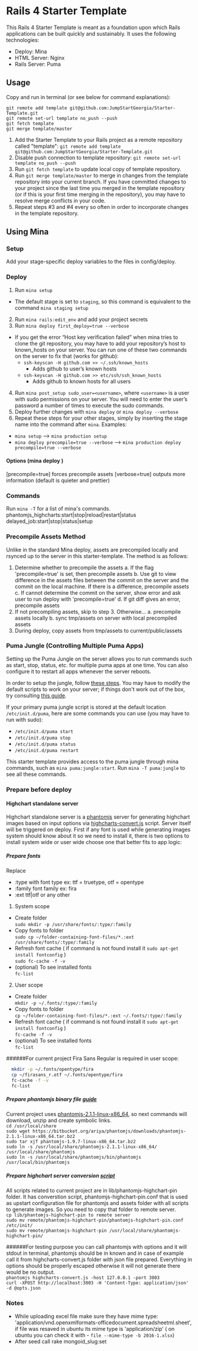# Rails 4 Starter Template

This Rails 4 Starter Template is meant as a foundation upon which Rails applications can be built quickly and sustainably. It uses the following technologies:

- Deploy: Mina
- HTML Server: Nginx
- Rails Server: Puma

## Usage

Copy and run in terminal (or see below for command explanations):

```
git remote add template git@github.com:JumpStartGeorgia/Starter-Template.git
git remote set-url template no_push --push
git fetch template
git merge template/master
```

1. Add the Starter Template to your Rails project as a remote repository called "template": `git remote add template git@github.com:JumpStartGeorgia/Starter-Template.git`
2. Disable push connection to template repository: `git remote set-url template no_push --push`
3. Run `git fetch template` to update local copy of template repository.
4. Run `git merge template/master` to merge in changes from the template repository into your current branch. If you have committed changes to your project since the last time you merged in the template repository (or if this is your first time merging in the repository), you may have to resolve merge conflicts in your code.
5. Repeat steps #3 and #4 every so often in order to incorporate changes in the template repository.

## Using Mina

### Setup

Add your stage-specific deploy variables to the files in config/deploy.

### Deploy

1. Run `mina setup`
  - The default stage is set to `staging`, so this command is equivalent to the command `mina staging setup`
2. Run `mina rails:edit_env` and add your project secrets
3. Run `mina deploy first_deploy=true --verbose`
  - If you get the error “Host key verification failed” when mina tries to clone the git repository, you may have to add your repository’s host to known_hosts on your server. You can run one of these two commands on the server to fix that (works for github):
    - `ssh-keyscan -H github.com >> ~/.ssh/known_hosts`
      - Adds github to user’s known hosts
    - `ssh-keyscan -H github.com >> etc/ssh/ssh_known_hosts`
      - Adds github to known hosts for all users
4. Run `mina post_setup sudo_user=<username>`, where `<username>` is a user with sudo permissions on your server. You will need to enter the user’s password a number of times to execute the sudo commands.
5. Deploy further changes with `mina deploy` or `mina deploy --verbose`
6. Repeat these steps for your other stages, simply by inserting the stage name into the command after `mina`. Examples:
  - `mina setup` --> `mina production setup`
  - `mina deploy precompile=true --verbose` --> `mina production deploy precompile=true --verbose`

#### Options (mina deploy <options>)

[precompile=true]  forces precompile assets
[verbose=true]            outputs more information (default is quieter and prettier)

### Commands

Run `mina -T` for a list of mina's commands.
phantomjs_highcharts:start|stop|reload|restart|status
delayed_job:start|stop|status|setup

### Precompile Assets Method

Unlike in the standard Mina deploy, assets are precompiled locally and rsynced up to the server in this starter-template. The method is as follows:

1. Determine whether to precompile the assets
   a. If the flag 'precompile=true' is set, then precompile assets
   b. Use git to view difference in the assets files between the commit on the server
      and the commit on the local machine. If there is a difference, precompile assets
   c. If cannot determine the commit on the server, show error and ask user to run deploy with 'precompile=true'
   d. If git diff gives an error, precompile assets
2. If not precompiling assets, skip to step 3. Otherwise...
   a. precompile assets locally
   b. sync tmp/assets on server with local precompiled assets
3. During deploy, copy assets from tmp/assets to current/public/assets

### Puma Jungle (Controlling Multiple Puma Apps)

Setting up the Puma Jungle on the server allows you to run commands such as start, stop, status, etc. for multiple puma apps at one time. You can also configure it to restart all apps whenever the server reboots.

In order to setup the jungle, follow [these steps](https://github.com/puma/puma/tree/master/tools/jungle/init.d). You may have to modify the default scripts to work on your server; if things don't work out of the box, try consulting [this guide](http://dev.mensfeld.pl/2014/02/puma-jungle-script-fully-working-with-rvm-and-pumactl/).

If your primary puma jungle script is stored at the default location `/etc/init.d/puma`, here are some commands you can use (you may have to run with sudo):
 - `/etc/init.d/puma start`
 - `/etc/init.d/puma stop`
 - `/etc/init.d/puma status`
 - `/etc/init.d/puma restart`

This starter template provides access to the puma jungle through mina commands, such as `mina puma:jungle:start`. Run `mina -T puma:jungle` to see all these commands.

### Prepare before deploy

#### Highchart standalone server
Highchart standalone server is a [phantomjs](http://phantomjs.org/) server for generating highchart images based on input options via [highcharts-convert.js](http://www.highcharts.com/docs/export-module/render-charts-serverside) script. Server itself will be triggered on deploy.
First if any font is used while generating images system should know about it so we need to install it, there is two options to install system wide or user wide choose one that better fits to app logic:

##### Prepare fonts
Replace
  - :type with font type ex: ttf = truetype, otf = opentype
  - :family font family ex: fira
  - :ext ttf|otf or any other

1. System scope
  * Create folder<br/>
    `sudo mkdir -p /usr/share/fonts/:type/:family`
  * Copy fonts to folder<br/>
    `sudo cp ~/folder-containing-font-files/*.:ext /usr/share/fonts/:type/:family`
  * Refresh font cache ( if command is not found install it `sudo apt-get install fontconfig` )<br/>
    `sudo fc-cache -f -v`
  * (optional) To see installed fonts<br/>
    `fc-list`

2. User scope
  * Create folder<br/>
    `mkdir -p ~/.fonts/:type/:family`
  * Copy fonts to folder<br/>
    `cp ~/folder-containing-font-files/*.:ext ~/.fonts/:type/:family`
  * Refresh font cache ( if command is not found install it `sudo apt-get install fontconfig` )<br/>
    `fc-cache -f -v`
  * (optional) To see installed fonts<br/>
    `fc-list`<br/>

######For current project Fira Sans Regular is required in user scope:
  ```bash
    mkdir -p ~/.fonts/opentype/fira
    cp ~/firasans_r.otf ~/.fonts/opentype/fira
    fc-cache -f -v
    fc-list
  ```

##### Prepare phantomjs binary file [guide](http://attester.ariatemplates.com/usage/phantom.html)
  Current project uses [phantomjs-2.1.1-linux-x86_64](https://bitbucket.org/ariya/phantomjs/downloads), so next commands will download, unzip and create symbolic links.<br/>
  `cd /usr/local/share`<br/>
  `sudo wget https://bitbucket.org/ariya/phantomjs/downloads/phantomjs-2.1.1-linux-x86_64.tar.bz2`<br/>
  `sudo tar xjf phantomjs-1.9.7-linux-x86_64.tar.bz2`<br/>
  `sudo ln -s /usr/local/share/phantomjs-2.1.1-linux-x86_64/ /usr/local/share/phantomjs`<br/>
  `sudo ln -s /usr/local/share/phantomjs/bin/phantomjs /usr/local/bin/phantomjs`

##### Prepare highchart server conversion [script](https://github.com/highcharts/highcharts-export-server/blob/master/phantomjs/highcharts-convert.js)
All scripts related to current project are in lib/phantomjs-highchart-pin folder. It has converstion script, phantomjs-highchart-pin.conf that is used as upstart configuration file for phantomjs and assets folder with all scripts to generate images. So you need to copy that folder to remote server.<br/>
  `cp lib/phantomjs-highchart-pin to remote server`<br/>
  `sudo mv remote/phantomjs-highchart-pin/phantomjs-highchart-pin.conf /etc/init/`<br/>
  `sudo mv remote/phantomjs-highchart-pin /usr/local/share/phantomjs-highchart-pin/`

######For testing purpose you can call phantomjs with options and it will stdout in terminal, phantomjs should be in known and in case of example call it from highcharts-convert.js folder with json file prepared. Everything in options should be properly escaped otherwise it will not generate there would be no output.<br/>
`phantomjs highcharts-convert.js -host 127.0.0.1 -port 3003`<br/>
`curl -XPOST http://localhost:3003 -H 'Content-Type: application/json' -d @opts.json`


### Notes
  * While uploading excel file make sure they have mime type: 'application/vnd.openxmlformats-officedocument.spreadsheetml.sheet', if file was resaved in ubuntu its mime type is 'application/zip' ( on ubuntu you can check it with - `file --mime-type -b 2016-1.xlsx`)
  * After seed call rake mongoid_slug:set
